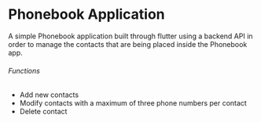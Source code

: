# Phonebook Application
A simple Phonebook application built through flutter using a backend API
in order to manage the contacts that are being placed inside the Phonebook app.
###### Functions
- Add new contacts
- Modify contacts with a maximum of three phone numbers per contact
- Delete contact

> 